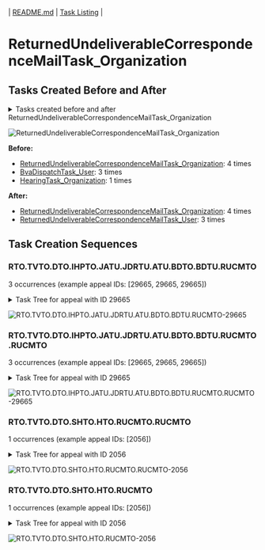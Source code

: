 | [README.md](/README.md) | [Task Listing](tasklist.md) |

# ReturnedUndeliverableCorrespondenceMailTask_Organization

## Tasks Created Before and After

<details><summary>Tasks created before and after ReturnedUndeliverableCorrespondenceMailTask_Organization</summary>

```
digraph G {
rankdir="LR";
"HearingTask_Organization" -> "ReturnedUndeliverableCorrespondenceMailTask_Organization" [label=1]
"BvaDispatchTask_User" -> "ReturnedUndeliverableCorrespondenceMailTask_Organization" [label=3]
"ReturnedUndeliverableCorrespondenceMailTask_Organization" -> "ReturnedUndeliverableCorrespondenceMailTask_Organization" [label=4]
"ReturnedUndeliverableCorrespondenceMailTask_Organization" -> "ReturnedUndeliverableCorrespondenceMailTask_User" [label=3]
}
```
</details>

![ReturnedUndeliverableCorrespondenceMailTask_Organization](dot/ReturnedUndeliverableCorrespondenceMailTask_Organization.dot.png)

**Before:**

   * [ReturnedUndeliverableCorrespondenceMailTask_Organization](ReturnedUndeliverableCorrespondenceMailTask_Organization.md): 4 times
   * [BvaDispatchTask_User](BvaDispatchTask_User.md): 3 times
   * [HearingTask_Organization](HearingTask_Organization.md): 1 times

**After:**

   * [ReturnedUndeliverableCorrespondenceMailTask_Organization](ReturnedUndeliverableCorrespondenceMailTask_Organization.md): 4 times
   * [ReturnedUndeliverableCorrespondenceMailTask_User](ReturnedUndeliverableCorrespondenceMailTask_User.md): 3 times

## Task Creation Sequences

### RTO.TVTO.DTO.IHPTO.JATU.JDRTU.ATU.BDTO.BDTU.RUCMTO

3 occurrences (example appeal IDs: [29665, 29665, 29665])

<details><summary>Task Tree for appeal with ID 29665</summary>

```
@startuml
object 0.RootTask_Organization #66c2a5
object 1.TrackVeteranTask_Organization #8da0cb
object 2.DistributionTask_Organization #fc8d62
object 3.InformalHearingPresentationTask_Organization #ffd92f
object 4.JudgeAssignTask_User #8da0cb
object 5.JudgeDecisionReviewTask_User #66c2a5
object 6.AttorneyTask_User #fc8d62
object 7.BvaDispatchTask_Organization #e5c494
object 8.BvaDispatchTask_User #e5c494
object 9.ReturnedUndeliverableCorrespondenceMailTask_Organization #e78ac3
object 10.ReturnedUndeliverableCorrespondenceMailTask_Organization #e78ac3
object 11.ReturnedUndeliverableCorrespondenceMailTask_User #e78ac3
object 12.Task_Organization #e78ac3
0.RootTask_Organization -- 1.TrackVeteranTask_Organization
0.RootTask_Organization -- 2.DistributionTask_Organization
2.DistributionTask_Organization -- 3.InformalHearingPresentationTask_Organization
0.RootTask_Organization -- 4.JudgeAssignTask_User
0.RootTask_Organization -- 5.JudgeDecisionReviewTask_User
5.JudgeDecisionReviewTask_User -- 6.AttorneyTask_User
0.RootTask_Organization -- 7.BvaDispatchTask_Organization
7.BvaDispatchTask_Organization -- 8.BvaDispatchTask_User
0.RootTask_Organization -- 9.ReturnedUndeliverableCorrespondenceMailTask_Organization
9.ReturnedUndeliverableCorrespondenceMailTask_Organization -- 10.ReturnedUndeliverableCorrespondenceMailTask_Organization
10.ReturnedUndeliverableCorrespondenceMailTask_Organization -- 11.ReturnedUndeliverableCorrespondenceMailTask_User
11.ReturnedUndeliverableCorrespondenceMailTask_User -- 12.Task_Organization
@enduml
```
</details>

![RTO.TVTO.DTO.IHPTO.JATU.JDRTU.ATU.BDTO.BDTU.RUCMTO-29665](uml/RTO.TVTO.DTO.IHPTO.JATU.JDRTU.ATU.BDTO.BDTU.RUCMTO-29665.png)

### RTO.TVTO.DTO.IHPTO.JATU.JDRTU.ATU.BDTO.BDTU.RUCMTO.RUCMTO

3 occurrences (example appeal IDs: [29665, 29665, 29665])

<details><summary>Task Tree for appeal with ID 29665</summary>

```
@startuml
object 0.RootTask_Organization #66c2a5
object 1.TrackVeteranTask_Organization #8da0cb
object 2.DistributionTask_Organization #fc8d62
object 3.InformalHearingPresentationTask_Organization #ffd92f
object 4.JudgeAssignTask_User #8da0cb
object 5.JudgeDecisionReviewTask_User #66c2a5
object 6.AttorneyTask_User #fc8d62
object 7.BvaDispatchTask_Organization #e5c494
object 8.BvaDispatchTask_User #e5c494
object 9.ReturnedUndeliverableCorrespondenceMailTask_Organization #e78ac3
object 10.ReturnedUndeliverableCorrespondenceMailTask_Organization #e78ac3
object 11.ReturnedUndeliverableCorrespondenceMailTask_User #e78ac3
object 12.Task_Organization #e78ac3
0.RootTask_Organization -- 1.TrackVeteranTask_Organization
0.RootTask_Organization -- 2.DistributionTask_Organization
2.DistributionTask_Organization -- 3.InformalHearingPresentationTask_Organization
0.RootTask_Organization -- 4.JudgeAssignTask_User
0.RootTask_Organization -- 5.JudgeDecisionReviewTask_User
5.JudgeDecisionReviewTask_User -- 6.AttorneyTask_User
0.RootTask_Organization -- 7.BvaDispatchTask_Organization
7.BvaDispatchTask_Organization -- 8.BvaDispatchTask_User
0.RootTask_Organization -- 9.ReturnedUndeliverableCorrespondenceMailTask_Organization
9.ReturnedUndeliverableCorrespondenceMailTask_Organization -- 10.ReturnedUndeliverableCorrespondenceMailTask_Organization
10.ReturnedUndeliverableCorrespondenceMailTask_Organization -- 11.ReturnedUndeliverableCorrespondenceMailTask_User
11.ReturnedUndeliverableCorrespondenceMailTask_User -- 12.Task_Organization
@enduml
```
</details>

![RTO.TVTO.DTO.IHPTO.JATU.JDRTU.ATU.BDTO.BDTU.RUCMTO.RUCMTO-29665](uml/RTO.TVTO.DTO.IHPTO.JATU.JDRTU.ATU.BDTO.BDTU.RUCMTO.RUCMTO-29665.png)

### RTO.TVTO.DTO.SHTO.HTO.RUCMTO.RUCMTO

1 occurrences (example appeal IDs: [2056])

<details><summary>Task Tree for appeal with ID 2056</summary>

```
@startuml
object 0.RootTask_Organization #66c2a5
object 1.TrackVeteranTask_Organization #8da0cb
object 2.DistributionTask_Organization #fc8d62
object 3.ScheduleHearingTask_Organization #a6d854
object 4.HearingTask_Organization #e78ac3
object 5.ReturnedUndeliverableCorrespondenceMailTask_Organization #e78ac3
object 6.ReturnedUndeliverableCorrespondenceMailTask_Organization #e78ac3
0.RootTask_Organization -- 1.TrackVeteranTask_Organization
0.RootTask_Organization -- 2.DistributionTask_Organization
4.HearingTask_Organization -- 3.ScheduleHearingTask_Organization
2.DistributionTask_Organization -- 4.HearingTask_Organization
0.RootTask_Organization -- 5.ReturnedUndeliverableCorrespondenceMailTask_Organization
5.ReturnedUndeliverableCorrespondenceMailTask_Organization -- 6.ReturnedUndeliverableCorrespondenceMailTask_Organization
@enduml
```
</details>

![RTO.TVTO.DTO.SHTO.HTO.RUCMTO.RUCMTO-2056](uml/RTO.TVTO.DTO.SHTO.HTO.RUCMTO.RUCMTO-2056.png)

### RTO.TVTO.DTO.SHTO.HTO.RUCMTO

1 occurrences (example appeal IDs: [2056])

<details><summary>Task Tree for appeal with ID 2056</summary>

```
@startuml
object 0.RootTask_Organization #66c2a5
object 1.TrackVeteranTask_Organization #8da0cb
object 2.DistributionTask_Organization #fc8d62
object 3.ScheduleHearingTask_Organization #a6d854
object 4.HearingTask_Organization #e78ac3
object 5.ReturnedUndeliverableCorrespondenceMailTask_Organization #e78ac3
object 6.ReturnedUndeliverableCorrespondenceMailTask_Organization #e78ac3
0.RootTask_Organization -- 1.TrackVeteranTask_Organization
0.RootTask_Organization -- 2.DistributionTask_Organization
4.HearingTask_Organization -- 3.ScheduleHearingTask_Organization
2.DistributionTask_Organization -- 4.HearingTask_Organization
0.RootTask_Organization -- 5.ReturnedUndeliverableCorrespondenceMailTask_Organization
5.ReturnedUndeliverableCorrespondenceMailTask_Organization -- 6.ReturnedUndeliverableCorrespondenceMailTask_Organization
@enduml
```
</details>

![RTO.TVTO.DTO.SHTO.HTO.RUCMTO-2056](uml/RTO.TVTO.DTO.SHTO.HTO.RUCMTO-2056.png)


